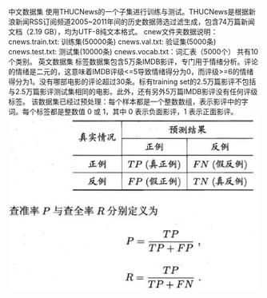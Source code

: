 中文数据集
使用THUCNews的一个子集进行训练与测试。THUCNews是根据新浪新闻RSS订阅频道2005~2011年间的历史数据筛选过滤生成，包含74万篇新闻文档（2.19 GB），均为UTF-8纯文本格式。
cnew文件夹数据说明：
cnews.train.txt: 训练集(50000条)
cnews.val.txt: 验证集(5000条)
cnews.test.txt: 测试集(10000条)
cnews.vocab.txt：词汇表（5000个）
共有10个类别。
英文数据集
标签数据集包含5万条IMDB影评，专门用于情绪分析。评论的情绪是二元的，这意味着IMDB评级<=5导致情绪得分为0，而评级>=6的情绪得分为1。没有哪部电影的评论超过30条。标有training set的2.5万篇影评不包括与2.5万篇影评测试集相同的电影。此外，还有另外5万篇IMDB影评没有任何评级标签。
该数据集已经过预处理：每个样本都是一个整数数组，表示影评中的字词。每个标签都是整数值 0 或 1，其中 0 表示负面影评，1 表示正面影评。
![img](https://github.com/lbj000/nlp/blob/master/%E5%9B%BE%E7%89%871.jpg)
